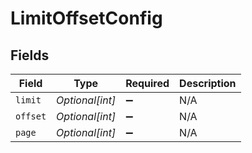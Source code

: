 # LimitOffsetConfig


## Fields

| Field              | Type               | Required           | Description        |
| ------------------ | ------------------ | ------------------ | ------------------ |
| `limit`            | *Optional[int]*    | :heavy_minus_sign: | N/A                |
| `offset`           | *Optional[int]*    | :heavy_minus_sign: | N/A                |
| `page`             | *Optional[int]*    | :heavy_minus_sign: | N/A                |